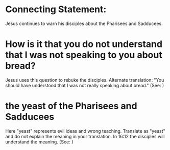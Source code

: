 
# Connecting Statement:
Jesus continues to warn his disciples about the Pharisees and Sadducees.

# How is it that you do not understand that I was not speaking to you about bread?
Jesus uses this question to rebuke the disciples. Alternate translation: "You should have understood that I was not really speaking about bread." (See: )

# the yeast of the Pharisees and Sadducees
Here "yeast" represents evil ideas and wrong teaching. Translate as "yeast" and do not explain the meaning in your translation. In 16:12 the disciples will understand the meaning. (See: )